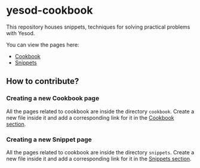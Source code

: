 # yesod-cookbook

This repository houses snippets, techniques for solving practical
problems with Yesod.

You can view the pages here:
* [Cookbook](https://github.com/yesodweb/yesod-cookbook/blob/master/Cookbook.md)
* [Snippets](https://github.com/yesodweb/yesod-cookbook/blob/master/Snippets.md)


## How to contribute?

### Creating a new Cookbook page

All the pages related to cookbook are inside the directory
`cookbook`. Create a new file inside it and add a corresponding
link for it in the
[Cookbook section](https://github.com/yesodweb/yesod-cookbook/blob/master/Cookbook.md).

### Creating a new Snippet page

All the pages related to cookbook are inside the directory
`snippets`. Create a new file inside it and add a corresponding
link for it in the
[Snippets section](https://github.com/yesodweb/yesod-cookbook/blob/master/Snippets.md).
